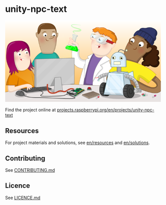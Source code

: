 # unity-npc-text

![unity-npc-text](banner.png)

Find the project online at [projects.raspberrypi.org/en/projects/unity-npc-text](https://projects.raspberrypi.org/en/projects/unity-npc-text)

## Resources
For project materials and solutions, see [en/resources](https://github.com/raspberrypilearning/unity-npc-text/tree/master/en/resources) and [en/solutions](https://github.com/raspberrypilearning/unity-npc-text/tree/master/en/solutions).

## Contributing
See [CONTRIBUTING.md](CONTRIBUTING.md)

## Licence
 See [LICENCE.md](LICENCE.md)